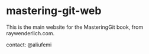 # mastering-git-web

This is the main website for the MasteringGit book, from raywenderlich.com.

contact: @aliufemi
